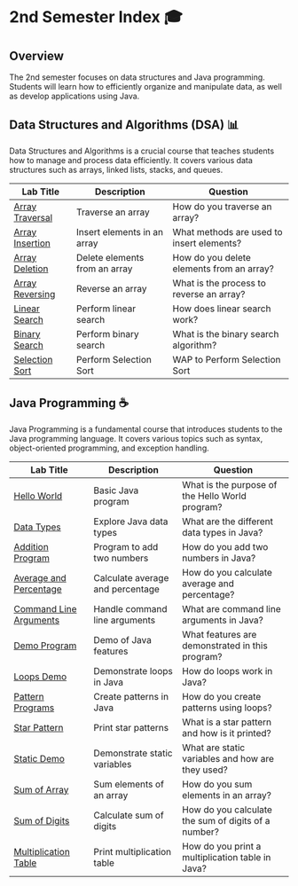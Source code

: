# 2nd Semester Index 🎓

## Overview
The 2nd semester focuses on data structures and Java programming. Students will learn how to efficiently organize and manipulate data, as well as develop applications using Java.

## Data Structures and Algorithms (DSA) 📊
Data Structures and Algorithms is a crucial course that teaches students how to manage and process data efficiently. It covers various data structures such as arrays, linked lists, stacks, and queues.

| Lab Title | Description | Question |
|-----------|-------------|----------|
| [Array Traversal](DSA/ArrayTraverse.c) | Traverse an array | How do you traverse an array? |
| [Array Insertion](DSA/ArrayInsertion.c) | Insert elements in an array | What methods are used to insert elements? |
| [Array Deletion](DSA/ArrayDeletion.c) | Delete elements from an array | How do you delete elements from an array? |
| [Array Reversing](DSA/ArrayReversing.c) | Reverse an array | What is the process to reverse an array? |
| [Linear Search](DSA/LinearSearch.c) | Perform linear search | How does linear search work? |
| [Binary Search](DSA/BinarySearch.c) | Perform binary search | What is the binary search algorithm? |
| [Selection Sort](DSA/SelectionSort.c) | Perform Selection Sort | WAP to Perform Selection Sort |

## Java Programming ☕
Java Programming is a fundamental course that introduces students to the Java programming language. It covers various topics such as syntax, object-oriented programming, and exception handling.

| Lab Title | Description | Question |
|-----------|-------------|----------|
| [Hello World](JAVA/HelloWorld.java) | Basic Java program | What is the purpose of the Hello World program? |
| [Data Types](JAVA/DataType.java) | Explore Java data types | What are the different data types in Java? |
| [Addition Program](JAVA/Addition.java) | Program to add two numbers | How do you add two numbers in Java? |
| [Average and Percentage](JAVA/AvgPerc.java) | Calculate average and percentage | How do you calculate average and percentage? |
| [Command Line Arguments](JAVA/CommandLineArgument.java) | Handle command line arguments | What are command line arguments in Java? |
| [Demo Program](JAVA/Demo.java) | Demo of Java features | What features are demonstrated in this program? |
| [Loops Demo](JAVA/Loops.java) | Demonstrate loops in Java | How do loops work in Java? |
| [Pattern Programs](JAVA/Pattern.java) | Create patterns in Java | How do you create patterns using loops? |
| [Star Pattern](JAVA/StarPattern.java) | Print star patterns | What is a star pattern and how is it printed? |
| [Static Demo](JAVA/StaticDemo.java) | Demonstrate static variables | What are static variables and how are they used? |
| [Sum of Array](JAVA/SumOfArray.java) | Sum elements of an array | How do you sum elements in an array? |
| [Sum of Digits](JAVA/SumOfDigit.java) | Calculate sum of digits | How do you calculate the sum of digits of a number? |
| [Multiplication Table](JAVA/Table.java) | Print multiplication table | How do you print a multiplication table in Java? |
